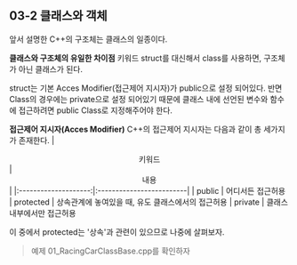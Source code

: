 03-2 클래스와 객체
---
앞서 설명한 C++의 구조체는 클래스의 일종이다. 

**클래스와 구조체의 유일한 차이점**
키워드 struct를 대신해서 class를 사용하면, 구조체가 아닌 클래스가 된다.

struct는 기본 Acces Modifier(접근제어 지시자)가 public으로 설정 되어있다.
반면 Class의 경우에는 private으로 설정 되어있기 때문에 클래스 내에 선언된 변수와 함수에 접근하려면 public Class로 지정해주어야 한다.

**접근제어 지시자(Acces Modifier)**
C++의 접근제어 지시자는 다음과 같이 총 세가지가 존재한다.
|<center>키워드</center>|<center>내용</center>| 
|:--------------------:|:-------------------------|
| public              | 어디서든 접근허용
| protected           | 상속관계에 놓여있을 때, 유도 클래스에서의 접근허용
| private             | 클래스 내부에서만 접근허용

이 중에서 protected는 '상속'과 관련이 있으므로 나중에 살펴보자.
>예제 01_RacingCarClassBase.cpp를 확인하자
